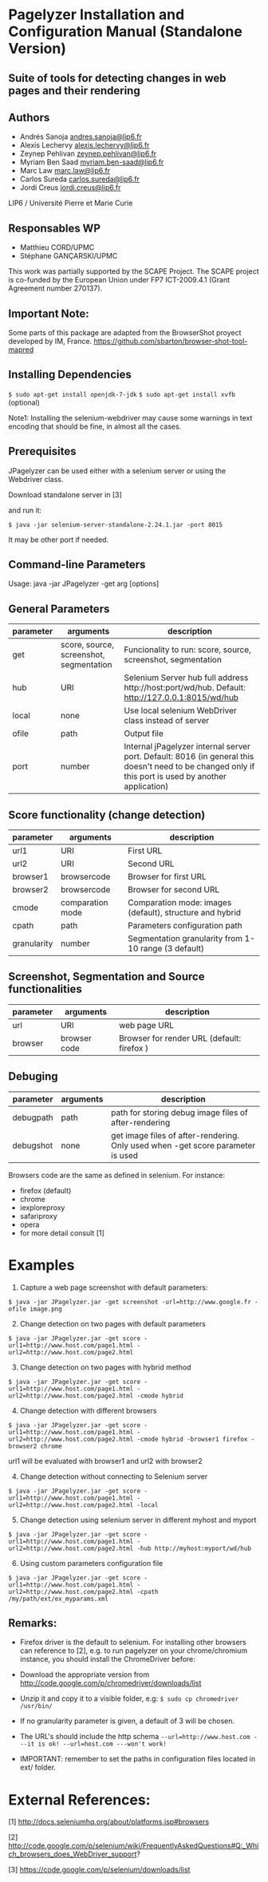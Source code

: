 Pagelyzer Installation and Configuration Manual (Standalone Version)
====================================================================

Suite of tools for detecting changes in web pages and their rendering
---------------------------------------------------------------------

Authors
-------
* Andrés Sanoja <andres.sanoja@lip6.fr>
* Alexis Lechervy <alexis.lechervy@lip6.fr> 
* Zeynep Pehlivan <zeynep.pehlivan@lip6.fr>
* Myriam Ben Saad <myriam.ben-saad@lip6.fr>
* Marc Law <marc.law@lip6.fr>
* Carlos Sureda <carlos.sureda@lip6.fr>
* Jordi Creus <jordi.creus@lip6.fr>

LIP6 / Université Pierre et Marie Curie

Responsables WP
---------------

* Matthieu CORD/UPMC
* Stéphane GANÇARSKI/UPMC

This work was partially supported by the SCAPE Project. The SCAPE project is co-funded
by the European Union under FP7 ICT-2009.4.1 (Grant Agreement number 270137).

Important Note:
----------------
Some parts of this package are adapted from the BrowserShot proyect developed by IM, France. https://github.com/sbarton/browser-shot-tool-mapred


## Installing Dependencies

`$ sudo apt-get install openjdk-7-jdk`
`$ sudo apt-get install xvfb` (optional)

Note1: Installing the selenium-webdriver may cause some warnings in text encoding that should be
fine, in almost all the cases.

## Prerequisites

JPagelyzer can be used either with a selenium server or using the Webdriver class.

Download standalone server in [3]

and run it:

`$ java -jar selenium-server-standalone-2.24.1.jar -port 8015`

It may be other port if needed.

## Command-line Parameters


Usage: java -jar JPagelyzer -get arg [options]

General Parameters
---------------- 
 
| parameter 	| arguments 							  	| description 													|  
| ------------ | ----------------------------------------- | ------------------------------------------------------------- |  
| get 			| score, source, screenshot, segmentation 	| Funcionality to run: score, source, screenshot, segmentation 	|  
| hub			| URI										| Selenium Server hub full address http://host:port/wd/hub. Default: http://127.0.0.1:8015/wd/hub |  
| local        | none | Use local selenium WebDriver class instead of server |  
| ofile 		| path |     Output file  |  
| port			| number |      Internal jPagelyzer internal server port. Default: 8016 (in general this doesn't need to be changed only if this port is used by another application)  |  
  
Score functionality (change detection)
---------------------------------------
 
 | parameter 	| arguments 							  	| description 													|
 | ------------ | ----------------------------------------- | ------------------------------------------------------------- |  
 | url1 | URI | First URL |
 | url2 | URI | Second URL |
 | browser1 | browsercode |	Browser for first URL  |
 | browser2 | browsercode |	Browser for second URL  |
 | cmode | comparation mode | Comparation mode: images (default), structure and hybrid |
 | cpath | path | Parameters configuration path  |
 | granularity | number | Segmentation granularity from 1-10 range (3 default)  |
 
Screenshot, Segmentation and Source functionalities
-----------------------------------------------------  
 
 | parameter 	| arguments 							  	| description 													|
 | ------------ | ----------------------------------------- | ------------------------------------------------------------- |  
 | url | URI | web page URL | 
 | browser |  browser code | Browser for render URL (default: firefox )   | 

Debuging
------------------ 
| parameter 	| arguments 							  	| description 													|
| ------------ | ----------------------------------------- | ------------------------------------------------------------- |  
| debugpath |  path | path for storing debug image files of after-rendering  | 
| debugshot | none | get image files of after-rendering. Only used when -get score parameter is used  | 

Browsers code are the same as defined in selenium. For instance:  
* firefox (default)
* chrome
* iexploreproxy
* safariproxy
* opera
* for more detail consult [1]

# Examples

1. Capture a web page screenshot with default parameters:

`$ java -jar JPagelyzer.jar -get screenshot -url=http://www.google.fr -ofile image.png`

2. Change detection on two pages with default parameters

`$ java -jar JPagelyzer.jar -get score -url1=http://www.host.com/page1.html -url2=http://www.host.com/page2.html`

3. Change detection on two pages with hybrid method

`$ java -jar JPagelyzer.jar -get score -url1=http://www.host.com/page1.html -url2=http://www.host.com/page2.html -cmode hybrid`

4. Change detection with different browsers

`$ java -jar JPagelyzer.jar -get score -url1=http://www.host.com/page1.html -url2=http://www.host.com/page2.html -cmode hybrid -browser1 firefox -browser2 chrome`

url1 will be evaluated with browser1 and url2 with browser2

4. Change detection without connecting to Selenium server

`$ java -jar JPagelyzer.jar -get score -url1=http://www.host.com/page1.html -url2=http://www.host.com/page2.html -local`

5. Change detection using selenium server in different myhost and myport

`$ java -jar JPagelyzer.jar -get score -url1=http://www.host.com/page1.html -url2=http://www.host.com/page2.html -hub http://myhost:myport/wd/hub`

6. Using custom parameters configuration file

`$ java -jar JPagelyzer.jar -get score -url1=http://www.host.com/page1.html -url2=http://www.host.com/page2.html -cpath /my/path/ext/ex_myparams.xml`


## Remarks:
* Firefox driver is the default to selenium. For installing other browsers can reference to [2],
e.g. to run pagelyzer on your chrome/chromium instance, you should install the ChromeDriver before:
* Download the appropriate version from http://code.google.com/p/chromedriver/downloads/list 
* Unzip it and copy it to a visible folder, e.g:
  `$ sudo cp chromedriver /usr/bin/`

* If no granularity parameter is given, a default of 3 will be chosen.
* The URL's should include the http schema
`--url=http://www.host.com ---it is ok!
 --url=host.com ---won't work!`

* IMPORTANT: remember to set the paths in configuration files located in ext/ folder.

# External References:

[1] http://docs.seleniumhq.org/about/platforms.jsp#browsers  

[2] http://code.google.com/p/selenium/wiki/FrequentlyAskedQuestions#Q:_Which_browsers_does_WebDriver_support?  

[3] https://code.google.com/p/selenium/downloads/list  
